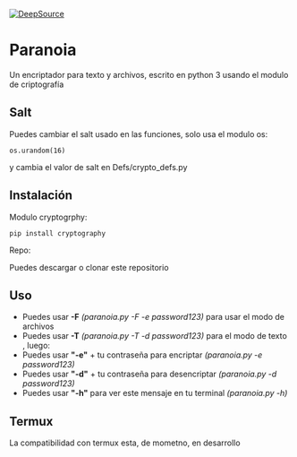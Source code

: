 [![DeepSource](https://static.deepsource.io/deepsource-badge-light-mini.svg)](https://deepsource.io/gh/ArcticBabe/Paranoia/?ref=repository-badge)
# Paranoia

Un encriptador para texto y archivos, escrito en python 3 usando el modulo de criptografía

## Salt

Puedes cambiar el salt usado en las funciones, solo usa el modulo os:
```
os.urandom(16)
```
y cambia el valor de salt en Defs/crypto_defs.py

## Instalación

Modulo cryptogrphy:

```
pip install cryptography
```

Repo:

Puedes descargar o clonar este repositorio

## Uso

* Puedes usar **-F** *(paranoia.py -F -e password123)* para usar el modo de archivos
* Puedes usar **-T** *(paranoia.py -T -d password123)* para el modo de texto , luego:
* Puedes usar **"-e"** + tu contraseña para encriptar *(paranoia.py -e password123)*
* Puedes usar **"-d"** + tu contraseña para desencriptar *(paranoia.py -d password123)*
* Puedes usar **"-h"** para ver este mensaje en tu terminal *(paranoia.py -h)*

## Termux

La compatibilidad con termux esta, de mometno, en desarrollo